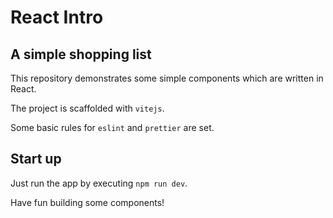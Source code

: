 # React Intro

## A simple shopping list

This repository demonstrates some simple components which are written in React.

The project is scaffolded with `vitejs`.

Some basic rules for `eslint` and `prettier` are set.

## Start up

Just run the app by executing `npm run dev`.

Have fun building some components!
